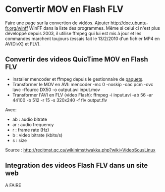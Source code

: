 # Convertir MOV en Flash FLV

Faire une page sur la convertion de vidéos. Ajouter
<http://doc.ubuntu-fr.org/winff> WinFF dans la liste des programmes.
Même si celui ci n'est plus développé depuis 2003, il utilise ffmpeg qui
lui est mis à jour et les commandes marchent toujours (essais fait le
13/2/2010 d'un fichier MP4 en AV(DivX) et FLV).

## Convertir des videos QuicTime MOV en Flash FLV

- Installer mencoder et ffmpeg depuis le gestionnaire de
  [paquets](Paquet).
- Transformer le MOV en AVI: mencoder -mc 0 -noskip -oac pcm -ovc lavc
  -ffourcc DX50 -o output.avi input.mov
- Transformer l'AVI en FLV (video Flash): ffmpeg -i input.avi -ab 56 -ar
  44100 -b 512 -r 15 -s 320x240 -f flv output.flv

Avec:

- ab : audio bitrate
- ar : audio frequency
- r : frame rate (Hz)
- b : video bitrate (kbits/s)
- s : size

Source : <http://recitmst.qc.ca/wikinimst/wakka.php?wiki=VideoSousLinux>

## Integration des videos Flash FLV dans un site web

A FAIRE
